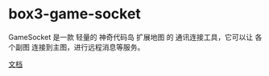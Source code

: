 # box3-game-socket
GameSocket 是一款 轻量的 神奇代码岛 扩展地图 的 通讯连接工具，它可以让 各个副图 连接到主图，进行远程消息等服务。

[文档](https://xh-personal-space.feishu.cn/wiki/WcDhwNhYTiv3S2kKrTWcLBUQnvh)
